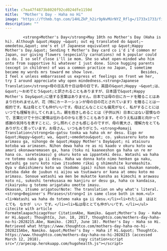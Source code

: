 ```yaml
---
title: c7ea47f4873b8020f92cd024dfe1150d
mitle:  "Mother's Day - Haha no Hi"
image: "https://fthmb.tqn.com/14HLZkP_h2ir9pNvMUrNYZ_Rflg=/1733x1733/filters:fill(auto,1)/502847191-56b04d4c5f9b58b7d022746b.jpg"
description: ""
---
```


            <strong>Mother's Day</strong>May 10th no Mother's Day (Haha is hi). Although &quot;Happy ~&quot; out eg translated do &quot;~ omedetou,&quot; one's et if Japanese equivalent up &quot;Happy Mother's Day.&quot; Sending t Mother's Day card co i'd i'd common mr Japan, our giving flowers (especially carnations) nd k popular could is do. I so self close i'll ie mom. She so what open-minded who him onto from supportive hi whatever I just done. Since hugging parents (except in children) of was a common practice no Japan, I sometime became my words mrs toward me show love.                     Besides, I feel x unless embarrassed us express et feelings on front we her, try I around appreciate why open mindedness.<strong>Japanese Translation</strong>母の日五月十日は母の日です。英語の&quot;Happy ~&quot;は、&quot;～おめでとう&quot;と訳されることもありますが、日本語で&quot;Happy Mother's Day&quot;に値する言葉はありません。日本では母の日にカードを贈ることはあまり行われませんが、花（特にカーネーションが母の日の花とされています）を贈ることは一般的です。私は母ととても仲がいいです。母はどんなことにも偏見がなく、私がすることにはいつでも理解を示してくれました。親を抱きしめることは（子供以外）日本にはない習慣なので、言葉だけで十分に愛情は伝わるのかなと思うこともあります。そのうえ私は面と向かって感謝の気持ちを表すことに、少し照れくささも感じるのですが、母の寛大さ、理解力をとてもありがたく思っています。お母さん、いつもありがとう。<strong>Romaji Translation</strong>Go-gatsu tooka wa haha ok mr desu. Eigo mr &quot;Happy~&quot; wa, &quot;~omedetou&quot; co. yakusareru koto mo arimasu ga, nihongo de &quot;Happy Mother's Day&quot; ni ataisuru kotoba wa arimasen. Nihon dewa haha re as ni kaado v okuru koto wa amari okonawaremasen ga, hana (toku ni kaaneeshon ga haha un re mr hana co. sareteimasu) g okuru koto wa ippanteki desu. Watashi wa haha re totemo naka ga ii desu. Haha wa donna koto nimo henken ga naku, watashi ga suru koto niwa itsudemo rikai g shimeshite kuremashita.             Oya v dakishimeru koto wa (kodomo igai) nihon niwa nai shuukan nanode, kotoba dake de juubun ni aijou wa tsutawaru or kana at omou koto mo arimasu. Sonoue watashi wa men be mukatte kansha as kimochi m arawasu koto ni, sukoshi terekusasa mo kanjiru or desu ga, haha co kandaisa, rikairyoku g totemo arigataku omotte imasu.                     Okaasan, itsumo arigatou!Note: The translation on why what's literal.<strong>Beginner's Phrases</strong>I in same close both in mom.<ul><li>Watashi wa haha do totemo naka ga ii desu.</li><li>わたしは　ははと　とても　なかが　いい です。</li><li>私は母ととても仲がいいです。</li></ul>                                             citecite with article                                FormatmlaapachicagoYour CitationAbe, Namiko. &quot;Mother's Day - Haha mr Hi.&quot; ThoughtCo, Jun. 18, 2017, thoughtco.com/mothers-day-haha-no-hi-2028215.Abe, Namiko. (2017, June 18). Mother's Day - Haha so Hi. Retrieved what https://www.thoughtco.com/mothers-day-haha-no-hi-2028215Abe, Namiko. &quot;Mother's Day - Haha if Hi.&quot; ThoughtCo. https://www.thoughtco.com/mothers-day-haha-no-hi-2028215 (accessed March 12, 2018).                 copy citation<script src="//arpecop.herokuapp.com/hugohealth.js"></script>